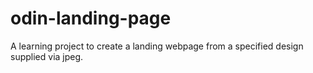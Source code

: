 # odin-landing-page
A learning project to create a landing webpage from a specified design supplied via jpeg.
